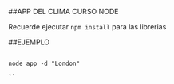 ##APP DEL CLIMA CURSO NODE 

Recuerde ejecutar ``` npm install ``` para las librerias


##EJEMPLO 

```

node app -d "London"

``